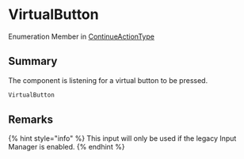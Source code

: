 # VirtualButton

Enumeration Member in [ContinueActionType](yarn.unity.dialogueadvanceinput.continueactiontype-1.md)

## Summary

The component is listening for a virtual button to be pressed.

```csharp
VirtualButton
```

## Remarks

{% hint style="info" %}
This input will only be used if the legacy Input Manager is enabled.
{% endhint %}
